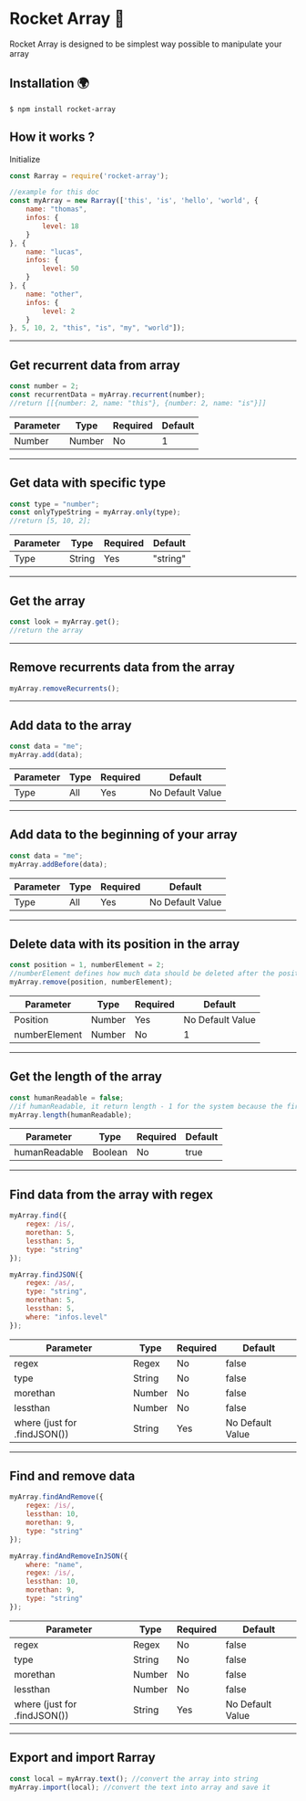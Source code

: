 # Rocket Array 🚀
Rocket Array is designed to be simplest way possible to manipulate your array

## Installation 🌍
    $ npm install rocket-array

## How it works ?
Initialize
```javascript
const Rarray = require('rocket-array');

//example for this doc
const myArray = new Rarray(['this', 'is', 'hello', 'world', {
    name: "thomas",
    infos: {
        level: 18
    }
}, {
    name: "lucas",
    infos: {
        level: 50
    }
}, {
    name: "other",
    infos: {
        level: 2
    }
}, 5, 10, 2, "this", "is", "my", "world"]);
```

---

## Get recurrent data from array
```javascript
const number = 2;
const recurrentData = myArray.recurrent(number);
//return [[{number: 2, name: "this"}, {number: 2, name: "is"}]]
```

| Parameter | Type | Required | Default |
|---|---|---|---|
| Number | Number | No | 1 |

---

## Get data with specific type
```javascript
const type = "number";
const onlyTypeString = myArray.only(type);
//return [5, 10, 2];
```

| Parameter | Type | Required | Default |
|---|---|---|---|
| Type | String | Yes | "string" |

---

## Get the array
```javascript
const look = myArray.get();
//return the array
```

---

## Remove recurrents data from the array
```javascript
myArray.removeRecurrents();
```

---

## Add data to the array
```javascript
const data = "me";
myArray.add(data);
```

| Parameter | Type | Required | Default |
|---|---|---|---|
| Type | All | Yes | No Default Value |

---


## Add data to the beginning of your array
```javascript
const data = "me";
myArray.addBefore(data);
```

| Parameter | Type | Required | Default |
|---|---|---|---|
| Type | All | Yes | No Default Value |

---

## Delete data with its position in the array
```javascript
const position = 1, numberElement = 2;
//numberElement defines how much data should be deleted after the position
myArray.remove(position, numberElement);
```

| Parameter | Type | Required | Default |
|---|---|---|---|
| Position | Number | Yes | No Default Value |
| numberElement | Number | No | 1 |

---


## Get the length of the array
```javascript
const humanReadable = false;
//if humanReadable, it return length - 1 for the system because the first data starts at position 0
myArray.length(humanReadable);
```

| Parameter | Type | Required | Default |
|---|---|---|---|
| humanReadable | Boolean | No | true |

---

## Find data from the array with regex
```javascript
myArray.find({
    regex: /is/,
    morethan: 5,
    lessthan: 5,
    type: "string"
});

myArray.findJSON({
    regex: /as/,
    type: "string",
    morethan: 5,
    lessthan: 5,
    where: "infos.level"
});
```

| Parameter | Type | Required | Default |
|---|---|---|---|
| regex | Regex | No | false |
| type | String | No | false |
| morethan | Number | No | false |
| lessthan | Number | No | false |
| where (just for .findJSON()) | String | Yes | No Default Value |

---

## Find and remove data
```javascript
myArray.findAndRemove({
    regex: /is/,
    lessthan: 10,
    morethan: 9,
    type: "string"
});

myArray.findAndRemoveInJSON({
    where: "name",
    regex: /is/,
    lessthan: 10,
    morethan: 9,
    type: "string"
});
```

| Parameter | Type | Required | Default |
|---|---|---|---|
| regex | Regex | No | false |
| type | String | No | false |
| morethan | Number | No | false |
| lessthan | Number | No | false |
| where (just for .findJSON()) | String | Yes | No Default Value |

---

## Export and import Rarray
```javascript
const local = myArray.text(); //convert the array into string
myArray.import(local); //convert the text into array and save it
```